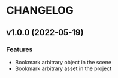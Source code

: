 # CHANGELOG

## v1.0.0 (2022-05-19)

### Features

- Bookmark arbitrary object in the scene
- Bookmark arbitrary asset in the project
